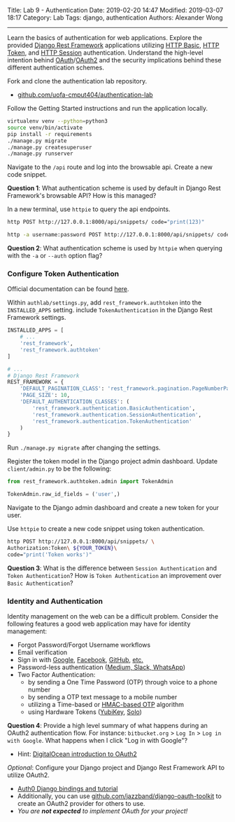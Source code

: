 Title: Lab 9 - Authentication
Date: 2019-02-20 14:47
Modified: 2019-03-07 18:17
Category: Lab
Tags: django, authentication
Authors: Alexander Wong

----

Learn the basics of authentication for web applications. Explore the provided [Django Rest Framework](https://www.django-rest-framework.org/) applications utilizing [HTTP Basic](https://developer.mozilla.org/en-US/docs/Web/HTTP/Authentication#Basic_authentication_scheme), [HTTP Token](https://www.django-rest-framework.org/api-guide/authentication/#tokenauthentication), and [HTTP Session](https://www.django-rest-framework.org/api-guide/authentication/#sessionauthentication) authentication. Understand the high-level intention behind [OAuth](https://oauth.net/)/[OAuth2](https://oauth.net/2/) and the security implications behind these different authentication schemes.

Fork and clone the authentication lab repository.

* [github.com/uofa-cmput404/authentication-lab](https://github.com/uofa-cmput404/authentication-lab)

Follow the Getting Started instructions and run the application locally.

```bash
virtualenv venv --python=python3
source venv/bin/activate
pip install -r requirements
./manage.py migrate
./manage.py createsuperuser
./manage.py runserver
```

Navigate to the `/api` route and log into the browsable api. Create a new code snippet.

**Question 1**: What authentication scheme is used by default in Django Rest Framework's browsable API? How is this managed?

In a new terminal, use `httpie` to query the api endpoints.

```bash
http POST http://127.0.0.1:8000/api/snippets/ code="print(123)"

http -a username:password POST http://127.0.0.1:8000/api/snippets/ code="print(123)"
```

**Question 2**: What authentication scheme is used by `httpie` when querying with the `-a` or `--auth` option flag?

### Configure Token Authentication

Official documentation can be found [here](https://www.django-rest-framework.org/api-guide/authentication/#tokenauthentication).

Within `authlab/settings.py`, add `rest_framework.authtoken` into the `INSTALLED_APPS` setting. include `TokenAuthentication` in the Django Rest Framework settings.

```python
INSTALLED_APPS = [
    # ...
    'rest_framework',
    'rest_framework.authtoken'
]

# ...
# Django Rest Framework
REST_FRAMEWORK = {
    'DEFAULT_PAGINATION_CLASS': 'rest_framework.pagination.PageNumberPagination',
    'PAGE_SIZE': 10,
    'DEFAULT_AUTHENTICATION_CLASSES': (
        'rest_framework.authentication.BasicAuthentication',
        'rest_framework.authentication.SessionAuthentication',
        'rest_framework.authentication.TokenAuthentication'
    )
}

```

Run `./manage.py migrate` after changing the settings.

Register the token model in the Django project admin dashboard. Update `client/admin.py` to be the following:

```python
from rest_framework.authtoken.admin import TokenAdmin

TokenAdmin.raw_id_fields = ('user',)
```

Navigate to the Django admin dashboard and create a new token for your user.

Use `httpie` to create a new code snippet using token authentication.

```bash
http POST http://127.0.0.1:8000/api/snippets/ \
Authorization:Token\ ${YOUR_TOKEN}\
code="print('Token works')"
```

**Question 3**: What is the difference between `Session Authentication` and `Token Authentication`? How is `Token Authentication` an improvement over `Basic Authentication`?

### Identity and Authentication

Identity management on the web can be a difficult problem. Consider the following features a good web application may have for identity management:

* Forgot Password/Forgot Username workflows
* Email verification
* Sign in with [Google](https://developers.google.com/identity/sign-in/web/sign-in), [Facebook](https://developers.facebook.com/docs/facebook-login/), [GitHub](https://developer.github.com/v3/guides/basics-of-authentication/), [etc.](https://en.wikipedia.org/wiki/List_of_OAuth_providers)
* Password-less authentication ([Medium, Slack, WhatsApp](https://auth0.com/blog/how-passwordless-authentication-works/))
* Two Factor Authentication:
    * by sending a One Time Password (OTP) through voice to a phone number
    * by sending a OTP text message to a mobile number
    * utilizing a Time-based or [HMAC-based OTP](https://en.wikipedia.org/wiki/HMAC-based_One-time_Password_algorithm) algorithm
    * using Hardware Tokens ([YubiKey](https://www.yubico.com/products/yubikey-hardware/), [Solo](https://www.kickstarter.com/projects/conorpatrick/solo-the-first-open-source-fido2-security-key-usb))

**Question 4**: Provide a high level summary of what happens during an OAuth2 authentication flow. For instance: `bitbucket.org` > `Log In` > `Log in with Google`. What happens when I click "Log in with Google"?

* Hint: [DigitalOcean introduction to OAuth2](https://www.digitalocean.com/community/tutorials/an-introduction-to-oauth-2)

*Optional*: Configure your Django project and Django Rest Framework API to utilize OAuth2.

* [Auth0 Django bindings and tutorial](https://auth0.com/docs/quickstart/webapp/django/01-login)
* Additionally, you can use [github.com/jazzband/django-oauth-toolkit](https://github.com/jazzband/django-oauth-toolkit) to create an OAuth2 provider for others to use.
* *You are **not expected** to implement OAuth for your project!*

